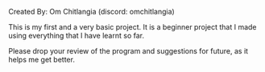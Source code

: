 
Created By: Om Chitlangia (discord: omchitlangia)

This is my first and a very basic project.
It is a beginner project that I made using everything that I have learnt so far.

Please drop your review of the program and suggestions for future, as it helps me get better.


